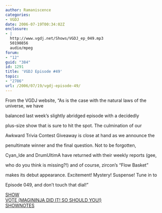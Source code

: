 ```yaml
---
author: Ramaniscence
categories:
- VGDJ
date: 2006-07-19T00:34:02Z
enclosure:
- |
  http://www.vgdj.net/Shows/VGDJ_ep_049.mp3
  50190856
  audio/mpeg
forum:
- "12"
guid: "384"
id: 1291
title: 'VGDJ Episode #49'
topic:
- "2786"
url: /2006/07/19/vgdj-episode-49/
---
```


From the VGDJ website, &#8220;As is the case with the natural laws of the universe, we have
  
balanced last week&#8217;s slightly abridged episode with a decidedly
  
plus-size show that is sure to hit the spot. The culmination of our
  
Awkward Trivia Contest Giveaway is close at hand as we announce the
  
penultimate winner and the final question. Not to be forgotten,
  
Cyan_Ide and DrumUltimA have returned with their weekly reports (gee,
  
who do you think is missing?!) and of course, zircon&#8217;s &#8220;Flow Basket&#8221;
  
makes its debut appearance. Excitement! Mystery! Suspense! Tune in to
  
Episode 049, and don&#8217;t touch that dial!&#8221;<a href="http://www.vgdj.net/Shownotes/2006/07/vgdj-shownotes-049.html" target="_blank"></a>
  
<a href="http://www.vgdj.net/Shows/VGDJ_ep_049.mp3" target="_blank">SHOW</a>  
<a href="http://www.podcastalley.com/one_vote2.php?pod_id=4140" target="_blank">VOTE (MAGININJA DID IT! SO SHOULD YOU!)</a>  
<a href="http://www.vgdj.net/Shownotes/2006/07/vgdj-shownotes-049.html" target="_blank">SHOWNOTES</a>
